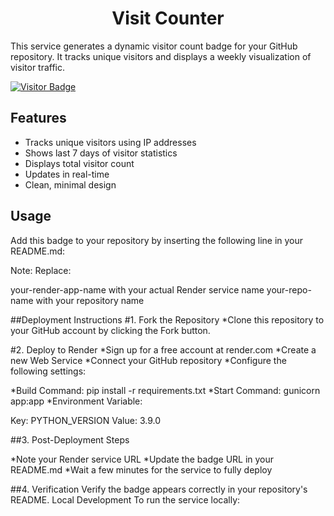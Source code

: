 <h1 align="center"> Visit Counter </h1>

This service generates a dynamic visitor count badge for your GitHub repository. It tracks unique visitors and displays a weekly visualization of visitor traffic.


[![Visitor Badge](https://visit-counter-y3x4.onrender.com//badge/visit-counter)](https://visit-counter-y3x4.onrender.com//badge/visit-counter)

## Features

* Tracks unique visitors using IP addresses
* Shows last 7 days of visitor statistics
* Displays total visitor count
* Updates in real-time
* Clean, minimal design

## Usage

Add this badge to your repository by inserting the following line in your README.md:

Note: Replace:

your-render-app-name with your actual Render service name
your-repo-name with your repository name

##Deployment Instructions
#1. Fork the Repository
*Clone this repository to your GitHub account by clicking the Fork button.

#2. Deploy to Render
*Sign up for a free account at render.com
*Create a new Web Service
*Connect your GitHub repository
*Configure the following settings:

*Build Command: pip install -r requirements.txt
*Start Command: gunicorn app:app
*Environment Variable:

Key: PYTHON_VERSION
Value: 3.9.0

##3. Post-Deployment Steps

*Note your Render service URL
*Update the badge URL in your README.md
*Wait a few minutes for the service to fully deploy

##4. Verification
Verify the badge appears correctly in your repository's README.
Local Development
To run the service locally:

